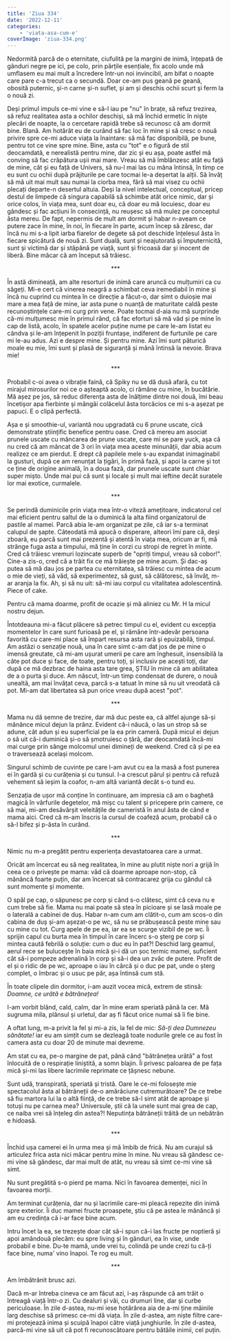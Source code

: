 ```yaml
---
title: 'Ziua 334'
date: '2022-12-11'
categories:
    - 'viata-asa-cum-e'
coverImage: 'ziua-334.png'
---
```


Nedormită parcă de o eternitate, ciufulită pe la margini de inimă, înțepată de gânduri negre pe ici, pe colo, prin părțile esențiale, fix acolo unde mă umflasem eu mai mult a încredere într-un noi invincibil, am bifat o noapte care pare c-a trecut ca o secundă. Doar ce-am pus geană pe geană, obosită puternic, și-n carne și-n suflet, și am și deschis ochii scurt și ferm la o nouă zi.

Deși primul impuls ce-mi vine e să-l iau pe "nu" în brațe, să refuz trezirea, să refuz realitatea asta a ochilor deschiși, să mă închid ermetic în niște plecări de noapte, la o cercetare rapidă trebe să recunosc că am dormit bine. Blană. Am hotărât eu de curând să fac loc în mine și să cresc o nouă privire spre ce-mi aduce viața la înaintare: să mă fac disponibilă, pe bune, pentru tot ce vine spre mine. Bine, asta cu "tot" e o figură de stil deocamdată, e nerealistă pentru mine, dar zic și eu așa, poate astfel mă conving să fac crăpătura ușii mai mare. Vreau să mă îmblânzesc atât eu față de mine, cât și eu față de Univers, să nu-l mai las cu mâna întinsă, în timp ce eu sunt cu ochii după prăjiturile pe care tocmai le-a deșertat la alții. Să învăț să mă uit mai mult sau numai la ciorba mea, fără să mai visez cu ochii plecați departe-n desertul altuia. Deși la nivel intelectual, conceptual, pricep destul de limpede că singura capabilă să schimbe atât orice nimic, dar și orice colos, în viața mea, sunt doar eu, că doar eu mă locuiesc, doar eu gândesc și fac acțiuni în consecință, nu reușesc să mă mulez pe conceptul ăsta mereu. De fapt, nepermis de mult am dormit și habar n-aveam ce putere zace în mine, în noi, în fiecare în parte, acum încep să zăresc, dar încă nu mi s-a lipit iarba fiarelor de degete să pot deschide înțelesul ăsta în fiecare spicătură de nouă zi. Sunt duală, sunt și neajutorată și împuternicită, sunt și victimă dar și stăpână pe viață, sunt și fricoasă dar și inocent de liberă. Bine măcar că am început să trăiesc.

<p style="text-align: center;">***</p>

În astă dimineață, am alte resorturi de inimă care aruncă cu mulțumiri ca cu săgeți. Mi-e cert că vinerea neagră a schimbat ceva iremediabil în mine și încă nu cuprind cu mintea în ce direcție a făcut-o, dar simt o duioșie mai mare a mea față de mine, iar asta pune o nuanță de maturitate caldă peste recunoștințele care-mi curg prin vene. Poate tocmai d-aia nu mă surprinde că-mi mulțumesc mie în primul rând, că fac eforturi să mă văd și pe mine în cap de listă, acolo, în spatele acelor puține nume pe care le-am listat eu cândva și le-am înțepenit în poziții fruntașe, indiferent de furtunile pe care mi le-au adus. Azi e despre mine. Și pentru mine. Azi îmi sunt păturică moale eu mie, îmi sunt și plasă de siguranță și mână întinsă la nevoie. Brava mie!

<p style="text-align: center;">***</p>

Probabil c-oi avea o vibrație faină, că Spiky nu se dă dusă afară, cu tot mirajul mirosurilor noi ce o așteaptă acolo, ci rămâne cu mine, în bucătărie. Mă așez pe jos, să reduc diferența asta de înălțime dintre noi două, îmi beau încetișor apa fierbinte și mângâi colăcelul ăsta torcăcios ce mi s-a așezat pe papuci. E o clipă perfectă.

Așa e și smoothie-ul, variantă nou upgradată cu 6 prune uscate, cică demonstrate științific benefice pentru oase. Cred că mereu am asociat prunele uscate cu mâncarea de prune uscate, care mi se pare yuck, așa că nu cred că am mâncat de 3 ori în viața mea aceste minunății, dar abia acum realizez ce am pierdut. E drept că papilele mele s-au expandat inimaginabil la gusturi, după ce am renunțat la țigări, în primă fază, și apoi la carne și tot ce ține de origine animală, în a doua fază, dar prunele uscate sunt chiar super mișto. Unde mai pui că sunt și locale și mult mai ieftine decât suratele lor mai exotice, curmalele.

<p style="text-align: center;">***</p>

Se perindă duminicile prin viața mea într-o viteză amețitoare, indicatorul cel mai eficient pentru saltul de la o duminică la alta fiind organizatorul de pastile al mamei. Parcă abia le-am organizat pe zile, că iar s-a terminat calupul de șapte. Câteodată mă apucă o disperare, alteori îmi pare că, deși zboară, eu parcă sunt mai prezentă și atentă în viața mea, oricum ar fi, mă strânge fuga asta a timpului, mă ține în corzi cu stropi de regret în minte. Cred că trăiesc vremuri lozincate superb de "opriți timpul, vreau să cobor!". Cine-a zis-o, cred că a trăit fix ce mă trăiește pe mine acum. Și dac-aș putea să mă dau jos pe partea cu eternitatea, să trăiesc cu mintea de acum o mie de vieți, să văd, să experimentez, să gust, să călătoresc, să învăț, m-ar aranja la fix. Ah, și să nu uit: să-mi iau corpul cu vitalitatea adolescentină. Piece of cake.

Pentru că mama doarme, profit de ocazie și mă aliniez cu Mr. H la micul nostru dejun.

Întotdeauna mi-a făcut plăcere să petrec timpul cu el, evident cu excepția momentelor în care sunt furioasă pe el, și rămâne într-adevăr persoana favorită cu care-mi place să împart resursa asta rară și epuizabilă, timpul. Am astăzi o senzație nouă, una în care simt c-am dat jos de pe mine o imensă greutate, că mi-am ușurat umerii pe care am înghesuit, insensibilă la câte pot duce și face, de toate, pentru toți, și inclusiv pe acești toți, dar după ce mă dezbrac de haina asta tare grea, ȘTIU în mine că am abilitatea de a o purta și duce. Am născut, într-un timp condensat de durere, o nouă unealtă, am mai învățat ceva, parcă s-a tatuat în mine să nu uit vreodată că pot. Mi-am dat libertatea să pun orice vreau după acest "pot".

<p style="text-align: center;">***</p>

Mama nu dă semne de trezire, dar mă duc peste ea, că altfel ajunge să-și mănânce micul dejun la prânz. Evident că-i năucă, o las un strop să se adune, cât adun și eu superficial pe la ea prin cameră. După micul ei dejun o să uit că-i duminică și-o să șmotruiesc o țâră, dar deocamdată încă-mi mai curge prin sânge molcomul unei dimineți de weekend. Cred că și pe ea o traversează același molcom.

Singurul schimb de cuvinte pe care l-am avut cu ea la masă a fost punerea ei în gardă și cu curățenia și cu tunsul. I-a crescut părul și pentru că refuză vehement să ieșim la coafor, n-am altă variantă decât s-o tund eu.

Senzația de ușor mă conține în continuare, am impresia că am o baghetă magică în vârfurile degetelor, mă mișc cu talent și pricepere prin camere, ce să mai, mi-am desăvârșit veleitățile de cameristă în anul ăsta de când e mama aici. Cred că m-am înscris la cursul de coafeză acum, probabil că o să-l bifez și p-ăsta în curând.

<p style="text-align: center;">***</p>

Nimic nu m-a pregătit pentru experiența devastatoarea care a urmat.

Oricât am încercat eu să neg realitatea, în mine au plutit niște nori a grijă în ceea ce o privește pe mama: văd că doarme aproape non-stop, că mănâncă foarte puțin, dar am încercat să contracarez grija cu gândul că sunt momente și momente.

O spăl pe cap, o săpunesc pe corp și când s-o clătesc, simt că ceva nu e cum trebe să fie. Mama nu mai poate să stea în picioare și se lasă moale pe o laterală a cabinei de duș. Habar n-am cum am clătit-o, cum am scos-o din cabina de duș și-am așezat-o pe wc, să nu se prăbușească peste mine sau cu mine cu tot. Curg apele de pe ea, iar ea se scurge vizibil de pe wc. Îi sprijin capul cu burta mea în timpul în care încerc s-o șterg pe corp și mintea caută febrilă o soluție: cum o duc eu în pat?! Deschid larg geamul, aerul rece se bulucește în baia mică și-i dă un șoc termic mamei, suficient cât să-i pompeze adrenalină în corp și să-i dea un zvâc de putere. Profit de el și o ridic de pe wc, aproape o iau în cârcă și o duc pe pat, unde o șterg complet, o îmbrac și o usuc pe păr, așa întinsă cum stă.

În toate clipele din dormitor, i-am auzit vocea mică, extrem de stinsă: _Doamne, ce urâtă e bătrânețea!_

I-am vorbit blând, cald, calm, dar în mine eram speriată până la cer. Mă sugruma mila, plânsul și urletul, dar aș fi făcut orice numai să îi fie bine.

A oftat lung, m-a privit la fel și mi-a zis, la fel de mic: _Să-ți dea Dumnezeu sănătate!_ iar eu am simțit cum se dezleagă toate nodurile grele ce au fost în camera asta cu doar 20 de minute mai devreme.

Am stat cu ea, pe-o margine de pat, până când "bătrânețea urâtă" a fost înlocuită de o respirație liniștită, a somn blajin. Îi privesc paloarea de pe fața mică și-mi las libere lacrimile reprimate ce țâșnesc nebune.

Sunt udă, transpirată, speriată și tristă. Oare le ce-mi folosește mie spectacolul ăsta al bătrâneții de-o amărăciune cutremurătoare? De ce trebe să fiu martora lui la o altă ființă, de ce trebe să-l simt atât de aproape și totuși nu pe carnea mea? Universule, știi că la unele sunt mai grea de cap, ce naiba vrei să înțeleg din astea?! Neputința bătrâneții trăită de un nebătrân e hidoasă.

<p style="text-align: center;">***</p>

Închid ușa camerei ei în urma mea și mă îmbib de frică. Nu am curajul să articulez frica asta nici măcar pentru mine în mine. Nu vreau să gândesc ce-mi vine să gândesc, dar mai mult de atât, nu vreau să simt ce-mi vine să simt.

Nu sunt pregătită s-o pierd pe mama. Nici în favoarea demenței, nici în favoarea morții.

Am terminat curățenia, dar nu și lacrimile care-mi pleacă repezite din inimă spre exterior. Îi duc mamei fructe proaspete, știu că pe astea le mănâncă și am eu credința că i-ar face bine acum.

Intru încet la ea, se trezește doar cât să-i spun că-i las fructe pe noptieră și apoi amândouă plecăm: eu spre living și în gânduri, ea în vise, unde probabil e bine. Du-te mamă, unde vrei tu, colindă pe unde crezi tu că-ți face bine, numa' vino înapoi. Te rog eu mult.

<p style="text-align: center;">***</p>

Am îmbătrânit brusc azi.

Dacă m-ar întreba cineva ce am făcut azi, i-aș răspunde că am trăit o întreagă viață într-o zi. Cu dealuri și văi, cu drumuri line, dar și curbe periculoase. În zile d-astea, nu-mi iese hotărârea aia de a-mi ține mâinile larg deschise să primesc ce-mi dă viața. În zile d-astea, am niște filtre care-mi protejează inima și scuipă înapoi către viață junghiurile. În zile d-astea, parcă-mi vine să uit că pot fi recunoscătoare pentru bătăile inimii, cel puțin.
